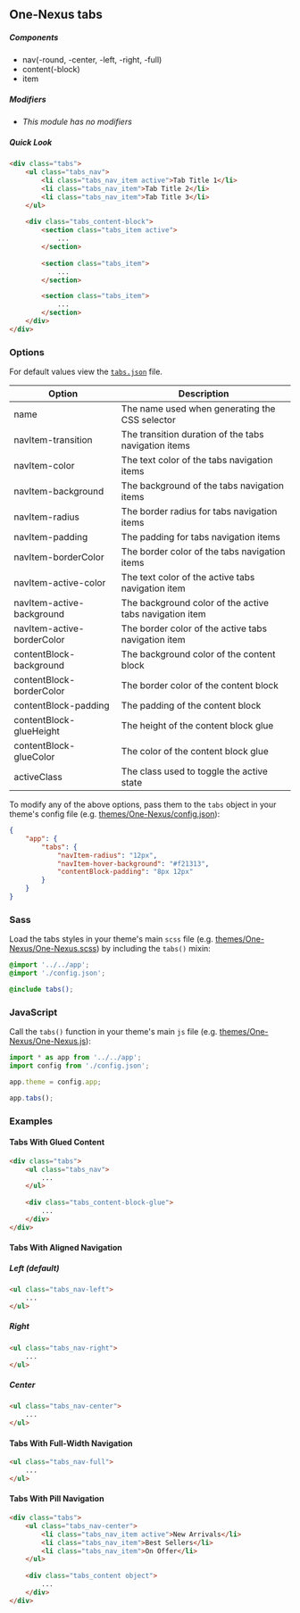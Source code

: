 ## One-Nexus tabs

##### Components

* nav(-round, -center, -left, -right, -full)
* content(-block)
* item

##### Modifiers

* _This module has no modifiers_

##### Quick Look

```html
<div class="tabs">
    <ul class="tabs_nav">
        <li class="tabs_nav_item active">Tab Title 1</li>
        <li class="tabs_nav_item">Tab Title 2</li>
        <li class="tabs_nav_item">Tab Title 3</li>
    </ul>
    
    <div class="tabs_content-block">
        <section class="tabs_item active">
            ...
        </section>
        
        <section class="tabs_item">
            ...
        </section>

        <section class="tabs_item">
            ...
        </section>
    </div>
</div>
```

### Options

For default values view the [`tabs.json`](tabs.json) file.

<table class="table">
    <thead>
        <tr>
            <th>Option</th>
            <th>Description</th>
        </tr>
    </thead>
    <tbody>
        <tr>
            <td>name</td>
            <td>The name used when generating the CSS selector</td>
        </tr>
        <tr>
            <td>navItem-transition</td>
            <td>The transition duration of the tabs navigation items</td>
        </tr>
        <tr>
            <td>navItem-color</td>
            <td>The text color of the tabs navigation items</td>
        </tr>
        <tr>
            <td>navItem-background</td>
            <td>The background of the tabs navigation items</td>
        </tr>
        <tr>
            <td>navItem-radius</td>
            <td>The border radius for tabs navigation items</td>
        </tr>
        <tr>
            <td>navItem-padding</td>
            <td>The padding for tabs navigation items</td>
        </tr>
        <tr>
            <td>navItem-borderColor</td>
            <td>The border color of the tabs navigation items</td>
        </tr>
        <tr>
            <td>navItem-active-color</td>
            <td>The text color of the active tabs navigation item</td>
        </tr>
        <tr>
            <td>navItem-active-background</td>
            <td>The background color of the active tabs navigation item</td>
        </tr>
        <tr>
            <td>navItem-active-borderColor</td>
            <td>The border color of the active tabs navigation item</td>
        </tr>
        <tr>
            <td>contentBlock-background</td>
            <td>The background color of the content block</td>
        </tr>
        <tr>
            <td>contentBlock-borderColor</td>
            <td>The border color of the content block</td>
        </tr>
        <tr>
            <td>contentBlock-padding</td>
            <td>The padding of the content block</td>
        </tr>
        <tr>
            <td>contentBlock-glueHeight</td>
            <td>The height of the content block glue</td>
        </tr>
        <tr>
            <td>contentBlock-glueColor</td>
            <td>The color of the content block glue</td>
        </tr>
        <tr>
            <td>activeClass</td>
            <td>The class used to toggle the active state</td>
        </tr>
    </tbody>
</table>

To modify any of the above options, pass them to the `tabs` object in your theme's config file (e.g. [themes/One-Nexus/config.json](../../../themes/One-Nexus/config.json)):

```json
{
    "app": {
        "tabs": {
            "navItem-radius": "12px",
            "navItem-hover-background": "#f21313",
            "contentBlock-padding": "8px 12px"
        }
    }
}
```

### Sass

Load the tabs styles in your theme's main `scss` file (e.g. [themes/One-Nexus/One-Nexus.scss](../../../themes/One-Nexus/One-Nexus.scss)) by including the `tabs()` mixin:

```scss
@import '../../app';
@import './config.json';

@include tabs();
```

### JavaScript

Call the `tabs()` function in your theme's main `js` file (e.g. [themes/One-Nexus/One-Nexus.js](../../../themes/One-Nexus/One-Nexus.js)):

```js
import * as app from '../../app';
import config from './config.json';

app.theme = config.app;

app.tabs();
```

### Examples

#### Tabs With Glued Content

```html
<div class="tabs">
    <ul class="tabs_nav">
        ...
    </ul>
    
    <div class="tabs_content-block-glue">
        ...
    </div>
</div>
```

#### Tabs With Aligned Navigation

##### Left (default)

```html
<ul class="tabs_nav-left">
    ...
</ul>
```

##### Right

```html
<ul class="tabs_nav-right">
    ...
</ul>
```

##### Center

```html
<ul class="tabs_nav-center">
    ...
</ul>
```

#### Tabs With Full-Width Navigation

```html
<ul class="tabs_nav-full">
    ...
</ul>
```

#### Tabs With Pill Navigation

```html
<div class="tabs">
    <ul class="tabs_nav-center">
        <li class="tabs_nav_item active">New Arrivals</li>
        <li class="tabs_nav_item">Best Sellers</li>
        <li class="tabs_nav_item">On Offer</li>
    </ul>
    
    <div class="tabs_content object">
        ...  
    </div>  
</div>
```